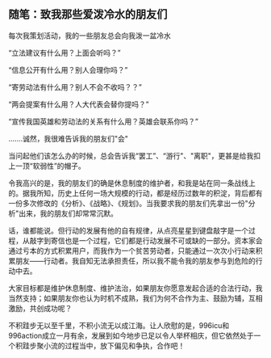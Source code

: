 ## 随笔：致我那些爱泼冷水的朋友们

每次我策划活动，我的一些朋友总会向我泼一盆冷水

“立法建议有什么用？上面会听吗？”

“信息公开有什么用？别人会理你吗？”

“寄劳动法有什么用？别人不会不收吗？？”

“两会提案有什么用？人大代表会替你提吗？”

“宣传我国英雄和劳动法的关系有什么用？英雄会联系你吗？”

.......诚然，我很难告诉我的朋友们"会"

当问起他们该怎么办的时候，总会告诉我“罢工”、“游行"、"离职"，更甚是给我扣上一顶“软弱性”的帽子。

令我高兴的是，我的朋友们的确是休息制度的维护者，和我是站在同一条战线上的。据我所知，历史上任何一场大规模的行动，都是经历过数年的积淀，背后都有一份多次修改的《分析》、《战略》、《规划》。当我要求我的朋友们先拿出一份"分析"出来，我的朋友们却常常沉默。

话，谁都能说。但行动的发展有他的自有规律，从点亮星星到键盘敲字是一个过程，从敲字到寄信也是一个过程，它们都是行动发展不可或缺的一部分。资本家会通过亏本的方式积累用户，而我作为一个贫苦劳动者，只能通过一次次小行动来积累朋友——行动者。我自知无法承担责任，所以我不能令我的朋友参与到危险的行动中去。

大家目标都是维护休息制度、维护法治，如果朋友你愿意发起合适的合法行动，我当然支持；如果朋友你也认为时机不成熟，我们为何不合作为主、鼓励为辅，互相激励，共创成功呢？

不积跬步无以至千里，不积小流无以成江海。让人欣慰的是，996icu和996action成立一月有余，发展到如今地步已足以令人举杯相庆，但它依然处于一个积跬步聚小流的过程当中，放下偏见和争执，合作吧！
